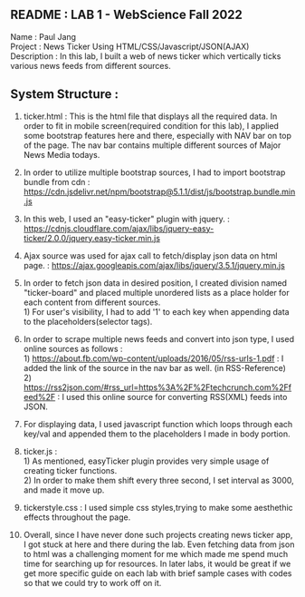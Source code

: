 ## README : LAB 1 - WebScience Fall 2022 </br>
Name : Paul Jang </br>
Project : News Ticker Using HTML/CSS/Javascript/JSON(AJAX) </br>
Description : In this lab, I built a web of news ticker which vertically ticks various news feeds from different sources. </br>
## System Structure : </br>
1. ticker.html : This is the html file that displays all the required data. In order to fit in mobile screen(required condition for this lab), I applied some bootstrap features here and there, especially with NAV bar on top of the page. The nav bar contains multiple different sources of Major News Media todays. 
2. In order to utilize multiple bootstrap sources, I had to import bootstrap bundle from cdn : https://cdn.jsdelivr.net/npm/bootstrap@5.1.1/dist/js/bootstrap.bundle.min.js
3. In this web, I used an "easy-ticker" plugin with jquery. : https://cdnjs.cloudflare.com/ajax/libs/jquery-easy-ticker/2.0.0/jquery.easy-ticker.min.js
4. Ajax source was used for ajax call to fetch/display json data on html page. : https://ajax.googleapis.com/ajax/libs/jquery/3.5.1/jquery.min.js
5. In order to fetch json data in desired position, I created division named "ticker-board" and placed multiple unordered lists as a place holder for each content  from different sources.</br>
</t> 1) For user's visibility, I had to add '1' to each key when appending data to the placeholders(selector tags).
6. In order to scrape multiple news feeds and convert into json type, I used online sources as follows : </br>
</t> 1) https://about.fb.com/wp-content/uploads/2016/05/rss-urls-1.pdf : I added the link of the source in the nav bar as well. (in RSS-Reference)</br>
</t> 2) https://rss2json.com/#rss_url=https%3A%2F%2Ftechcrunch.com%2Ffeed%2F : I used this online source for converting RSS(XML) feeds into JSON.</br>

7. For displaying data, I used javascript function which loops through each key/val and appended them to the placeholders I made in body portion.
8.  ticker.js : </br>
</t> 1) As mentioned, easyTicker plugin provides very simple usage of creating ticker functions. </br>
</t> 2) In order to make them shift every three second, I set interval as 3000, and made it move up.</br>
9. tickerstyle.css : I used simple css styles,trying to make some aesthethic effects throughout the page.</br>
10. Overall, since I have never done such projects creating news ticker app, I got stuck at here and there during the lab. Even fetching data from json to html was a challenging moment for me which made me spend much time for searching up for resources. In later labs, it would be great if we get more specific guide on each lab with brief sample cases with codes so that we could try to work off on it. 

